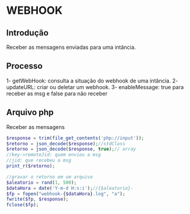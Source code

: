 # WEBHOOK

## Introdução

Receber as mensagens enviadas para uma intância.

## Processo

1- getWebHook: consulta a situação do webhook de uma intância.
2- updateURL: criar ou deletar um webhook.
3- enableMessage: true para receber as msg e false para não receber

## Arquivo php

Receber as mensagens

```php
$response = trim(file_get_contents('php://input'));
$retorno = json_decode($response);//stdClass
$retorno = json_decode($response, true);// array
//key->remoteJid: quem enviou a msg
//jid: que recebeu a msg
print_r($retorno);

//gravar o retorno em um arquivo
$aleatorio = rand(1, 500);
$dataHora = date('Y-m-d H:s:i');//{$aleatorio}-
$fp = fopen("webhook-{$dataHora}.log", "a");
fwrite($fp, $response);
fclose($fp);
```
